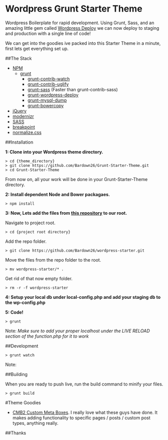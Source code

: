 Wordpress Grunt Starter Theme
=============================

Wordpress Boilerplate for rapid development. Using Grunt, Sass, and an amazing little gem called [Wordpress Deploy](https://www.npmjs.com/package/grunt-wordpress-deploy) we can now deploy to staging and production with a single line of code!

We can get into the goodies ive packed into this Starter Theme in a minute, first lets get everything set up.

##The Stack

* [NPM](https://npmjs.org/)
  * [grunt](http://gruntjs.com/)
    * [grunt-contrib-watch](https://github.com/gruntjs/grunt-contrib-watch)
    * [grunt-contrib-uglify](https://github.com/gruntjs/grunt-contrib-uglify)
    * [grunt-sass](https://www.npmjs.com/package/grunt-sass) (Faster than grunt-contrib-sass)
    * [grunt-wordpress-deploy](https://www.npmjs.com/package/grunt-wordpress-deploy)
    * [grunt-mysql-dump](https://www.npmjs.com/package/grunt-mysql-dump)
    * [grunt-bowercopy](https://www.npmjs.com/package/grunt-bowercopy)
* [jQuery](http://jquery.com/)
* [modernizr](http://modernizr.com/)
* [SASS](http://sass-lang.com/)
* [breakpoint](http://breakpoint-sass.com/)
* [normalize.css](http://necolas.github.com/normalize.css/)

<!-- create new folder whereever you store your websites, and then 
    git clone https://github.com/Bardown26/WordPress.git
 -->

##Installation 

**1: Clone into your Wordpress theme directory.**

```Shell
> cd {theme_directory}
> git clone https://github.com/Bardown26/Grunt-Starter-Theme.git
> cd Grunt-Starter-Theme
```
From now on, all your work will be done in your Grunt-Starter-Theme directory.

**2: Install dependent Node and Bower packagaes.**

```Shell
> npm install
```

**3: Now, Lets add the files from [this repository](https://github.com/Bardown26/wordpress-starter.git) to our root.**

Navigate to project root.
```Shell
> cd {project root directory}
```

Add the repo folder.
```Shell
> git clone https://github.com/Bardown26/wordpress-starter.git
```

Move the files from the repo folder to the root.
```Shell
> mv wordpress-starter/* .
```

Get rid of that now empty folder.
```Shell
> rm -r -f wordpress-starter
```

**4: Setup your local db under local-config.php and add your staging db to the wp-config.php**

**5: Code!**
```Shell
> grunt
```
Note: *Make sure to add your proper localhost under the LIVE RELOAD section of the function.php for it to work* 


##Development

```Shell
> grunt watch
```
Note: 

##Building

When you are ready to push live, run the build command to minify your files.

```Shell
> grunt build
```

#Theme Goodies

* [CMB2 Custom Meta Boxes](https://github.com/WebDevStudios/CMB2). I really love what these guys have done. It makes adding functionality to specific pages / posts / custom post types, anything really.

##Thanks
